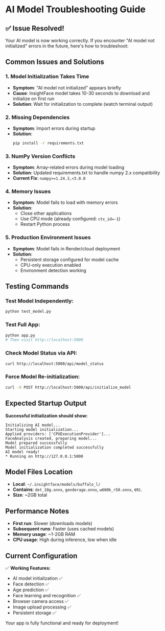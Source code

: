 # AI Model Troubleshooting Guide

## ✅ **Issue Resolved!**

Your AI model is now working correctly. If you encounter "AI model not initialized" errors in the future, here's how to troubleshoot:

## Common Issues and Solutions

### 1. **Model Initialization Takes Time**
- **Symptom**: "AI model not initialized" appears briefly
- **Cause**: InsightFace model takes 10-30 seconds to download and initialize on first run
- **Solution**: Wait for initialization to complete (watch terminal output)

### 2. **Missing Dependencies** 
- **Symptom**: Import errors during startup
- **Solution**: 
  ```bash
  pip install -r requirements.txt
  ```

### 3. **NumPy Version Conflicts**
- **Symptom**: Array-related errors during model loading
- **Solution**: Updated requirements.txt to handle numpy 2.x compatibility
- **Current Fix**: `numpy>=1.24.3,<3.0.0`

### 4. **Memory Issues**
- **Symptom**: Model fails to load with memory errors
- **Solution**: 
  - Close other applications
  - Use CPU mode (already configured: `ctx_id=-1`)
  - Restart Python process

### 5. **Production Environment Issues**
- **Symptom**: Model fails in Render/cloud deployment
- **Solution**: 
  - Persistent storage configured for model cache
  - CPU-only execution enabled
  - Environment detection working

## Testing Commands

### Test Model Independently:
```bash
python test_model.py
```

### Test Full App:
```bash
python app.py
# Then visit http://localhost:5000
```

### Check Model Status via API:
```bash
curl http://localhost:5000/api/model_status
```

### Force Model Re-initialization:
```bash
curl -X POST http://localhost:5000/api/initialize_model
```

## Expected Startup Output

**Successful initialization should show:**
```
Initializing AI model...
Starting model initialization...
Applied providers: ['CPUExecutionProvider']...
FaceAnalysis created, preparing model...
Model prepared successfully
Model initialization completed successfully
AI model ready!
* Running on http://127.0.0.1:5000
```

## Model Files Location

- **Local**: `~/.insightface/models/buffalo_l/`
- **Contains**: `det_10g.onnx`, `genderage.onnx`, `w600k_r50.onnx`, etc.
- **Size**: ~2GB total

## Performance Notes

- **First run**: Slower (downloads models)
- **Subsequent runs**: Faster (uses cached models)
- **Memory usage**: ~1-2GB RAM
- **CPU usage**: High during inference, low when idle

## Current Configuration

✅ **Working Features:**
- AI model initialization ✅
- Face detection ✅  
- Age prediction ✅
- Face learning and recognition ✅
- Browser camera access ✅
- Image upload processing ✅
- Persistent storage ✅

Your app is fully functional and ready for deployment!
